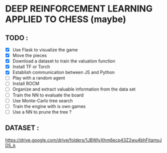 # DEEP REINFORCEMENT LEARNING APPLIED TO CHESS (maybe)



## TODO :

- [X] Use Flask to visualize the game
- [X] Move the pieces
- [X] Download a dataset to train the valuation function
- [X] Install TF or Torch
- [X] Establish communication between JS and Python 
- [ ] Play with a random agent 
- [ ] Install ROCM
- [ ] Organize and extract valuable information from the data set
- [ ] Train the NN to evaluate the board
- [ ] Use Monte-Carlo tree search
- [ ] Train the engine with is own games
- [ ] Use a NN to prune the tree ?

## DATASET :

https://drive.google.com/drive/folders/1JBWlyXhm6ecp43Z2wu4bhFitamyJD5_k
